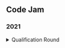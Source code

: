 ## Code Jam

### 2021

<details>
<summary>Qualification Round</summary>
| Problem | Solved | Description |
| --- | --- | --- |
| Reversort | :tick: | abc |
</details>